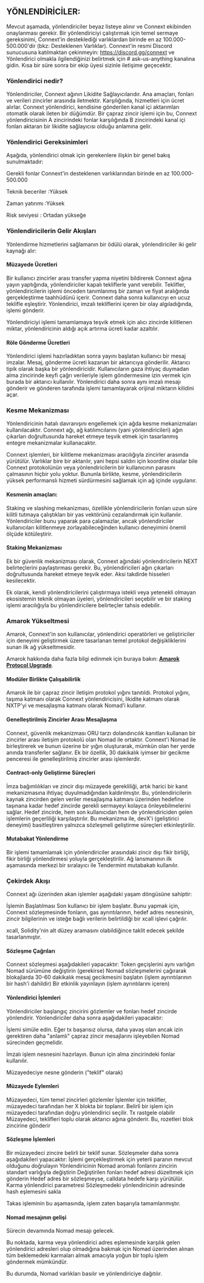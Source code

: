 ## YÖNLENDİRİCİLER:

Mevcut aşamada, yönlendiriciler beyaz listeye alınır ve Connext ekibinden onaylanması gerekir. Bir yönlendiriciyi çalıştırmak için temel sermaye gereksinimi, Connext'in desteklediği varlıklardan birinde en az 100.000-500.000'dir (bkz: Desteklenen Varlıklar). Connext'in resmi Discord sunucusuna katılmaktan çekinmeyin: https://discord.gg/connext ve Yönlendirici olmakla ilgilendiğinizi belirtmek için  # ask-us-anything kanalına gidin. Kısa bir süre sonra bir ekip üyesi sizinle iletişime geçecektir.

### Yönlendirici nedir?

Yönlendiriciler, Connext ağının Likidite Sağlayıcılarıdır. Ana amaçları, fonları ve verileri zincirler arasında iletmektir. Karşılığında, hizmetleri için ücret alırlar. Connext yönlendirici, kendisine gönderilen kanal içi aktarımları otomatik olarak ileten bir düğümdür. Bir çapraz zincir işlemi için bu, Connext yönlendiricisinin A zincirindeki fonlar karşılığında B zincirindeki kanal içi fonları aktaran bir likidite sağlayıcısı olduğu anlamına gelir.


### Yönlendirici Gereksinimleri
Aşağıda, yönlendirici olmak için gerekenlere ilişkin bir genel bakış sunulmaktadır:

Gerekli fonlar
Connext'in desteklenen varlıklarından birinde en az 100.000-500.000

Teknik beceriler :Yüksek

Zaman yatırımı :Yüksek

Risk seviyesi : Ortadan yükseğe


### Yönlendiricilerin Gelir Akışları

Yönlendirme hizmetlerini sağlamanın bir ödülü olarak, yönlendiriciler iki gelir kaynağı alır:

#### Müzayede Ücretleri
Bir kullanıcı zincirler arası transfer yapma niyetini bildirerek Connext ağına yayın yaptığında, yönlendiriciler kapalı tekliflerle yanıt verebilir.
Teklifler, yönlendiricilerin işlemi önceden tanımlanmış bir zaman ve fiyat aralığında gerçekleştirme taahhüdünü içerir. Connext daha sonra kullanıcıyı en ucuz teklifle eşleştirir.
Yönlendirici, imzalı tekliflerini içeren bir olay algıladığında, işlemi gönderir.


Yönlendiriciyi işlemi tamamlamaya teşvik etmek için alıcı zincirde kilitlenen miktar, yönlendiricinin aldığı açık artırma ücreti kadar azaltılır.



#### Röle Gönderme Ücretleri

Yönlendirici işlemi hazırladıktan sonra yayını başlatan kullanıcı bir mesaj imzalar. Mesaj, gönderme ücreti kazanan bir aktarıcıya gönderilir.
Aktarıcı tipik olarak başka bir yönlendiricidir. Kullanıcıların gaza ihtiyaç duymadan alma zincirinde keyfi çağrı verileriyle işlem göndermesine izin vermek için burada bir aktarıcı kullanılır.
Yönlendirici daha sonra aynı imzalı mesajı gönderir ve gönderen tarafında işlemi tamamlayarak orijinal miktarın kilidini açar.


### Kesme Mekanizması

Yönlendiricinin hatalı davranışını engellemek için ağda kesme mekanizmaları kullanılacaktır. Connext ağı, ağ katılımcılarını (yani yönlendiricileri) ağın çıkarları doğrultusunda hareket etmeye teşvik etmek için tasarlanmış entegre mekanizmalar kullanacaktır.

Connext işlemleri, bir kilitleme mekanizması aracılığıyla zincirler arasında yürütülür. Varlıklar bire bir aktarılır, yani hepsi saldırı için koordine olsalar bile Connext protokolünün veya yönlendiricilerin bir kullanıcının parasını çalmasının hiçbir yolu yoktur.
Bununla birlikte, kesme, yönlendiricilerin yüksek performanslı hizmeti sürdürmesini sağlamak için ağ içinde uygulanır.

#### Kesmenin amaçları:

Staking ve slashing mekanizması, özellikle yönlendiricilerin fonları uzun süre kilitli tutmaya çalıştıkları bir yas vektörünü cezalandırmak için kullanılır. Yönlendiriciler bunu yaparak para çalamazlar, ancak yönlendiriciler kullanıcıları kilitlenmeye zorlayabileceğinden kullanıcı deneyimini önemli ölçüde kötüleştirir.

#### Staking Mekanizması

Ek bir güvenlik mekanizması olarak, Connext ağındaki yönlendiricilerin NEXT belirteçlerini paylaştırması gerekir. Bu, yönlendiricileri ağın çıkarları doğrultusunda hareket etmeye teşvik eder. Aksi takdirde hisseleri kesilecektir.

Ek olarak, kendi yönlendiricilerini çalıştırmaya istekli veya yetenekli olmayan ekosistemin teknik olmayan üyeleri, yönlendiricileri seçebilir ve bir staking işlemi aracılığıyla bu yönlendiricilere belirteçler tahsis edebilir.

### Amarok Yükseltmesi

Amarok, Connext'in son kullanıcılar, yönlendirici operatörleri ve geliştiriciler için deneyimi geliştirmek üzere tasarlanan temel protokol değişikliklerini sunan ilk ağ yükseltmesidir.

Amarok hakkında daha fazla bilgi edinmek için buraya bakın: [**Amarok Protocol Upgrade**](https://wiki.connext.academy/amarok "Amarok Protocol Upgrade").

#### Modüler Birlikte Çalışabilirlik

Amarok ile bir çapraz zincir iletişim protokol yığını tanıtıldı. Protokol yığını, taşıma katmanı olarak Connext yönlendiricisini, likidite katmanı olarak NXTP'yi ve mesajlaşma katmanı olarak Nomad'i kullanır.

#### Genelleştirilmiş Zincirler Arası Mesajlaşma

Connext, güvenlik mekanizması ORU tarzı dolandırıcılık kanıtları kullanan bir zincirler arası iletişim protokolü olan Nomad ile ortaktır. Connext'i Nomad ile birleştirerek ve bunun üzerine bir yığın oluşturarak, mümkün olan her yerde anında transferler sağlanır. Ek bir özellik, 30 dakikalık iyimser bir gecikme penceresi ile genelleştirilmiş zincirler arası işlemlerdir.

#### Contract-only Geliştirme Süreçleri

İmza bağımlılıkları ve zincir dışı müzayede gerekliliği, artık harici bir kanıt mekanizmasına ihtiyaç duyulmadığından kaldırılmıştır. Bu, yönlendiricilerin kaynak zincirden gelen veriler mesajlaşma katmanı üzerinden hedefine taşınana kadar hedef zincirde gerekli sermayeyi kolayca önleyebilmelerini sağlar. Hedef zincirde, hem son kullanıcıdan hem de yönlendiriciden gelen işlemlerin geçerliliği karşılaştırılır. Bu mekanizma ile, devX'i (geliştirici deneyimi) basitleştiren yalnızca sözleşmeli geliştirme süreçleri etkinleştirilir.

#### Mutabakat Yönlendirme

Bir işlemi tamamlamak için yönlendiriciler arasındaki zincir dışı fikir birliği, fikir birliği yönlendirmesi yoluyla gerçekleştirilir. Ağ lansmanının ilk aşamasında merkezi bir sıralayıcı ile Tendermint mutabakatı kullanılır.

### Çekirdek Akışı

Connext ağı üzerinden akan işlemler aşağıdaki yaşam döngüsüne sahiptir:

İşlemin Başlatılması
Son kullanıcı bir işlem başlatır. Bunu yapmak için, Connext sözleşmesinde fonların, gas ayrıntılarının, hedef adres nesnesinin, zincir bilgilerinin ve isteğe bağlı verilerin belirtildiği bir xcall işlevi çağrılır.

xcall, Solidity'nin alt düzey aramasını olabildiğince taklit edecek şekilde tasarlanmıştır.

#### Sözleşme Çağrıları

Connext sözleşmesi aşağıdakileri yapacaktır:
Token geçişlerini aynı varlığın Nomad sürümüne değiştirin (gerekirse)
Nomad sözleşmelerini çağırarak blokajlarda 30-60 dakikalık mesaj gecikmesini başlatın (işlem ayrıntılarının bir hash'i dahildir)
Bir etkinlik yayınlayın (işlem ayrıntılarını içeren)

#### Yönlendirici İşlemleri

Yönlendiriciler başlangıç zincirini gözlemler ve fonları hedef zincirde yönlendirir. Yönlendiriciler daha sonra aşağıdakileri yapacaktır:

İşlemi simüle edin. Eğer tx başarısız olursa, daha yavaş olan ancak izin gerektiren daha "anlamlı" çapraz zincir mesajlarını işleyebilen Nomad sürecinden geçmelidir.

İmzalı işlem nesnesini hazırlayın. Bunun için alma zincirindeki fonlar kullanılır.

Müzayedeciye nesne gönderin ("teklif" olarak)


#### Müzayede Eylemleri
Müzayedeci, tüm temel zincirleri gözlemler
İşlemler için teklifler, müzayedeci tarafından her X blokta bir toplanır.
Belirli bir işlem için müzayedeci tarafından doğru yönlendirici seçilir. Tx rastgele olabilir
Müzayedeci, teklifleri toplu olarak aktarıcı ağına gönderir. Bu, rozetleri blok zincirine gönderir



#### Sözleşme İşlemleri

Bir müzayedeci zincire belirli bir teklif sunar. Sözleşmeler daha sonra aşağıdakileri yapacaktır:
İşlemi gerçekleştirmek için yeterli paranın mevcut olduğunu doğrulayın
Yönlendiricinin Nomad aromalı fonlarını zincirin standart varlığıyla değiştirin
Değiştirilen fonları hedef adresi düzeltmek için gönderin
Hedef adres bir sözleşmeyse, calldata hedefe karşı yürütülür.
Karma yönlendirici parametresi
Sözleşmedeki yönlendiricinin adresinde hash eşlemesini sakla

Takas işleminin bu aşamasında, işlem zaten başarıyla tamamlanmıştır.

#### Nomad mesajının gelişi

Sürecin devamında Nomad mesajı gelecek.

Bu noktada, karma veya yönlendirici adres eşlemesinde karşılık gelen yönlendirici adresleri olup olmadığına bakmak için Nomad üzerinden alınan tüm beklemedeki karmaları almak amacıyla yoğun bir toplu işlem göndermek mümkündür.

Bu durumda, Nomad varlıkları basılır ve yönlendiriciye dağıtılır.

